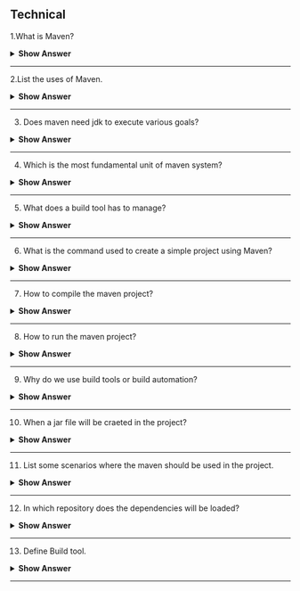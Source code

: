 ## Technical 
1.What is Maven?

<details> <summary> <b> Show Answer </b> </summary>

- Maven is a tool used in Java to build a project and to handle dependency and documentation.
- It is based on POM. (Project Object Model) : which is an XML file, contains information to project a configuration information to build the project.

</details>

---

2.List the uses of Maven.

<details> <summary> <b> Show Answer </b> </summary>

- Maven is a building tool used for creating projects , build reports , integerating , deals with dependency and documentation.
- It has made the life of develeoper easier, by making the process of building projects simple.
- It increases the reusability.

</details>

---

3. Does maven need jdk to execute various goals?

<details> <summary> <b> Show Answer </b> </summary>

Yes

<details> <summary> <b> Explanation </b> </summary>

- We need compatible version of jdk to execute maven. jdk should be installed & JAVA_HOME environment variable should be set properly. 
- We need Java to execute maven. Java should be installed to set <code> JAVA_HOME environment varaiable </code> to point to a valid Java SDK(Like Java 8)

</details>

</details>

---
4. Which is the most fundamental unit of maven system?

<details> <summary> <b> Show Answer </b> </summary>

POM (Project Object Model)- which is an XML file having the details of project  structure and contents termed as pom.xml file.

</details>

---

5. What does a build tool has to manage?

<details> <summary> <b> Show Answer </b> </summary>

- Generate source code
- Create documentation from the source code generated.
- Compiles the source code
- Packages the compiled code into JAR, WAR, EAR file.
- Install the packaged code into Local, Remote repository.
 
</details>

---

6. What is the command used to create a simple project using Maven?

<details> <summary> <b> Show Answer </b> </summary>

- We can create a simple project in maven using <code> archetype:generate </code> in command promt using maven.
- Syntax to generate a project architecture

<code>

mvn archetype:generate -DgroupId=groupid -DartifactId=artifactid -DarchetypeArtifactId=maven-archetype-quickstart -DinteractiveMode=booleanValue

</code>

</details>

---

7. How to compile the maven project?

<details> <summary> <b> Show Answer </b> </summary>


 - To compile go to the project directory.(like: C:\Users\IT\SQUARECALCULATOR) and write the following command 

```

mvn clean compile  

```

- When you check your project directory, target directory will be created.

</details>

---

8. How to run the maven project?

<details> <summary> <b> Show Answer </b> </summary>

 - To run the project, go to the project directory\target\classes.(like: C:\Users\IT\SQUARECALCULATOR\target\classes) and write the following command 

<code>

java com.javatpoint.App  

</code>

</details>

---

9.  Why do we use build tools or build automation?

<details> <summary> <b> Show Answer </b> </summary>

- In small projects, developers will often manually invoke the build process. This is not practical for larger projects, where it is very hard to keep track of what needs to be built, in what sequence and what dependencies there are in the building process. Using an automation tool allows the build process to be more consistent.
 
Various build tools available(Naming only few):
 
   - For java - Ant,Maven,Gradle.
   - For .NET framework - NAnt
   - C# - MsBuild
 
</details>

---


10. When a jar file will be craeted in the project?

<details> <summary> <b> Show Answer </b> </summary>


Jar file will be created inside the project/target directory, When you execute the command <code> mvn package </code> in the command prompt to package the maven project.

</details>

---  

11. List some scenarios where the maven should be used in the project.

<details> <summary> <b> Show Answer </b> </summary>

- If the project needs to have quick documentation,compiling and packaging of source coide into JAR/ZIP files.
- If the project requires a huge amount of dependencies.
- If the version of dependecies requires a frequent up-gradation.

</details>

---

12. In which repository does the dependencies will be loaded?

<details> <summary> <b> Show Answer </b> </summary>

The dependencies will be loaded in  the Local repository

</details>

---

13. Define Build tool.

<details> <summary> <b> Show Answer </b> </summary>

- Build tools are programs that automate the creation of executable applications from source code (e.g., .apk for an Android app, jar war for java apps). Building incorporates compiling,linking and packaging the code into a usable or executable form.
 
- Basically build automation is the act of scripting or automating a wide variety of tasks that software developers do in their day-to-day activities like:
 
  1. Downloading dependencies.
  2. Compiling source code into binary code.
  3. Packaging that binary code.
  4. Running tests.
  5. Deployment to production systems.

 </details>

---








